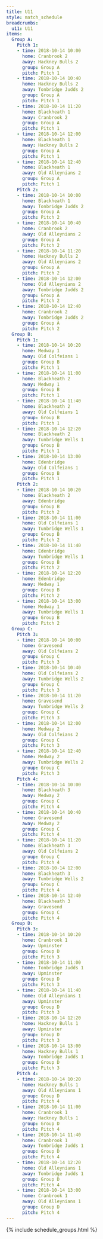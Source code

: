 ```yaml
---
title: U11
style: match_schedule
breadcrumbs:
  u11: U11
items:
  Group A:
    Pitch 1:
    - time: 2018-10-14 10:00
      home: Cranbrook 2
      away: Hackney Bulls 2
      group: Group A
      pitch: Pitch 1
    - time: 2018-10-14 10:40
      home: Hackney Bulls 2
      away: Tonbridge Judds 2
      group: Group A
      pitch: Pitch 1
    - time: 2018-10-14 11:20
      home: Blackheath 1
      away: Cranbrook 2
      group: Group A
      pitch: Pitch 1
    - time: 2018-10-14 12:00
      home: Blackheath 1
      away: Hackney Bulls 2
      group: Group A
      pitch: Pitch 1
    - time: 2018-10-14 12:40
      home: Blackheath 1
      away: Old Alleynians 2
      group: Group A
      pitch: Pitch 1
    Pitch 2:
    - time: 2018-10-14 10:00
      home: Blackheath 1
      away: Tonbridge Judds 2
      group: Group A
      pitch: Pitch 2
    - time: 2018-10-14 10:40
      home: Cranbrook 2
      away: Old Alleynians 2
      group: Group A
      pitch: Pitch 2
    - time: 2018-10-14 11:20
      home: Hackney Bulls 2
      away: Old Alleynians 2
      group: Group A
      pitch: Pitch 2
    - time: 2018-10-14 12:00
      home: Old Alleynians 2
      away: Tonbridge Judds 2
      group: Group A
      pitch: Pitch 2
    - time: 2018-10-14 12:40
      home: Cranbrook 2
      away: Tonbridge Judds 2
      group: Group A
      pitch: Pitch 2
  Group B:
    Pitch 1:
    - time: 2018-10-14 10:20
      home: Medway 1
      away: Old Colfeians 1
      group: Group B
      pitch: Pitch 1
    - time: 2018-10-14 11:00
      home: Blackheath 2
      away: Medway 1
      group: Group B
      pitch: Pitch 1
    - time: 2018-10-14 11:40
      home: Blackheath 2
      away: Old Colfeians 1
      group: Group B
      pitch: Pitch 1
    - time: 2018-10-14 12:20
      home: Blackheath 2
      away: Tunbridge Wells 1
      group: Group B
      pitch: Pitch 1
    - time: 2018-10-14 13:00
      home: Edenbridge
      away: Old Colfeians 1
      group: Group B
      pitch: Pitch 1
    Pitch 2:
    - time: 2018-10-14 10:20
      home: Blackheath 2
      away: Edenbridge
      group: Group B
      pitch: Pitch 2
    - time: 2018-10-14 11:00
      home: Old Colfeians 1
      away: Tunbridge Wells 1
      group: Group B
      pitch: Pitch 2
    - time: 2018-10-14 11:40
      home: Edenbridge
      away: Tunbridge Wells 1
      group: Group B
      pitch: Pitch 2
    - time: 2018-10-14 12:20
      home: Edenbridge
      away: Medway 1
      group: Group B
      pitch: Pitch 2
    - time: 2018-10-14 13:00
      home: Medway 1
      away: Tunbridge Wells 1
      group: Group B
      pitch: Pitch 2
  Group C:
    Pitch 3:
    - time: 2018-10-14 10:00
      home: Gravesend
      away: Old Colfeians 2
      group: Group C
      pitch: Pitch 3
    - time: 2018-10-14 10:40
      home: Old Colfeians 2
      away: Tunbridge Wells 2
      group: Group C
      pitch: Pitch 3
    - time: 2018-10-14 11:20
      home: Gravesend
      away: Tunbridge Wells 2
      group: Group C
      pitch: Pitch 3
    - time: 2018-10-14 12:00
      home: Medway 2
      away: Old Colfeians 2
      group: Group C
      pitch: Pitch 3
    - time: 2018-10-14 12:40
      home: Medway 2
      away: Tunbridge Wells 2
      group: Group C
      pitch: Pitch 3
    Pitch 4:
    - time: 2018-10-14 10:00
      home: Blackheath 3
      away: Medway 2
      group: Group C
      pitch: Pitch 4
    - time: 2018-10-14 10:40
      home: Gravesend
      away: Medway 2
      group: Group C
      pitch: Pitch 4
    - time: 2018-10-14 11:20
      home: Blackheath 3
      away: Old Colfeians 2
      group: Group C
      pitch: Pitch 4
    - time: 2018-10-14 12:00
      home: Blackheath 3
      away: Tunbridge Wells 2
      group: Group C
      pitch: Pitch 4
    - time: 2018-10-14 12:40
      home: Blackheath 3
      away: Gravesend
      group: Group C
      pitch: Pitch 4
  Group D:
    Pitch 3:
    - time: 2018-10-14 10:20
      home: Cranbrook 1
      away: Upminster
      group: Group D
      pitch: Pitch 3
    - time: 2018-10-14 11:00
      home: Tonbridge Judds 1
      away: Upminster
      group: Group D
      pitch: Pitch 3
    - time: 2018-10-14 11:40
      home: Old Alleynians 1
      away: Upminster
      group: Group D
      pitch: Pitch 3
    - time: 2018-10-14 12:20
      home: Hackney Bulls 1
      away: Upminster
      group: Group D
      pitch: Pitch 3
    - time: 2018-10-14 13:00
      home: Hackney Bulls 1
      away: Tonbridge Judds 1
      group: Group D
      pitch: Pitch 3
    Pitch 4:
    - time: 2018-10-14 10:20
      home: Hackney Bulls 1
      away: Old Alleynians 1
      group: Group D
      pitch: Pitch 4
    - time: 2018-10-14 11:00
      home: Cranbrook 1
      away: Hackney Bulls 1
      group: Group D
      pitch: Pitch 4
    - time: 2018-10-14 11:40
      home: Cranbrook 1
      away: Tonbridge Judds 1
      group: Group D
      pitch: Pitch 4
    - time: 2018-10-14 12:20
      home: Old Alleynians 1
      away: Tonbridge Judds 1
      group: Group D
      pitch: Pitch 4
    - time: 2018-10-14 13:00
      home: Cranbrook 1
      away: Old Alleynians 1
      group: Group D
      pitch: Pitch 4
---
```


{% include schedule_groups.html %}
